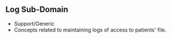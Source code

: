 ## Log Sub-Domain

- Support/Generic
- Concepts related to maintaining logs of access to patients' file.